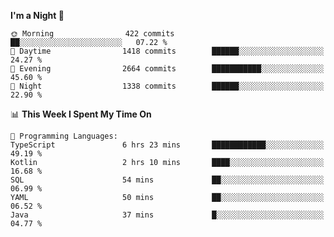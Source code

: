 <!--START_SECTION:waka-->
**I'm a Night 🦉** 

```text
🌞 Morning                422 commits         ██░░░░░░░░░░░░░░░░░░░░░░░   07.22 % 
🌆 Daytime                1418 commits        ██████░░░░░░░░░░░░░░░░░░░   24.27 % 
🌃 Evening                2664 commits        ███████████░░░░░░░░░░░░░░   45.60 % 
🌙 Night                  1338 commits        ██████░░░░░░░░░░░░░░░░░░░   22.90 % 
```


📊 **This Week I Spent My Time On** 

```text
💬 Programming Languages: 
TypeScript               6 hrs 23 mins       ████████████░░░░░░░░░░░░░   49.19 % 
Kotlin                   2 hrs 10 mins       ████░░░░░░░░░░░░░░░░░░░░░   16.68 % 
SQL                      54 mins             ██░░░░░░░░░░░░░░░░░░░░░░░   06.99 % 
YAML                     50 mins             ██░░░░░░░░░░░░░░░░░░░░░░░   06.52 % 
Java                     37 mins             █░░░░░░░░░░░░░░░░░░░░░░░░   04.77 % 
```


<!--END_SECTION:waka-->
